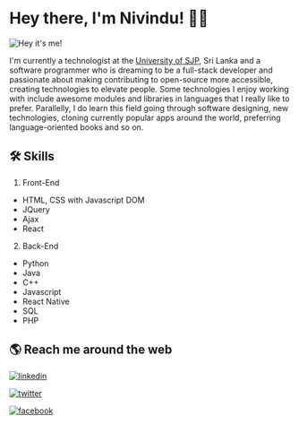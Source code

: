 # Hey there, I'm Nivindu! 👋🏻
![Hey it's me!](https://drive.google.com/uc?export=download&id=1djxbF2FUdXjYlt4caAK1z13aPkgeQatd)

I'm currently a technologist at the [University of SJP](https://www.sjp.ac.lk/), Sri Lanka and a software programmer who is dreaming to be a full-stack developer and passionate about making contributing to open-source more accessible, creating technologies to elevate people. Some technologies I enjoy working with include awesome modules and libraries in languages that I really like to prefer. Parallelly, I do learn this field going through software designing, new technologies, cloning currently popular apps around the world, preferring language-oriented books and so on.

## 🛠 Skills
1. Front-End
- HTML, CSS with Javascript DOM
- JQuery
- Ajax
- React

2. Back-End
- Python
- Java
- C++
- Javascript
- React Native
- SQL
- PHP

## 🌎 Reach me around the web
[![linkedin](https://img.shields.io/badge/linkedin-0A66C2?style=for-the-badge&logo=linkedin&logoColor=white)](https://www.linkedin.com/in/nivindu-lakshitha-b6448723a/)

[![twitter](https://img.shields.io/badge/Youtube-ff0000?style=for-the-badge&logo=youtube&logoColor=white)](https://www.youtube.com/channel/UCLlJNHqLbH8DqkpNgAhA8Gg)

[![facebook](https://img.shields.io/badge/Facebook-1877F2?style=for-the-badge&logo=facebook&logoColor=white)](https://www.facebook.com/nividu.lakshika.52)
